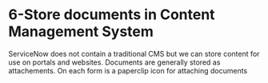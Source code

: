 # 6-Store documents in Content Management System 
ServiceNow does not contain a traditional CMS but we can store content for use on portals and websites. 
Documents are generally stored as attachements. On each form is a paperclip icon for attaching documents
